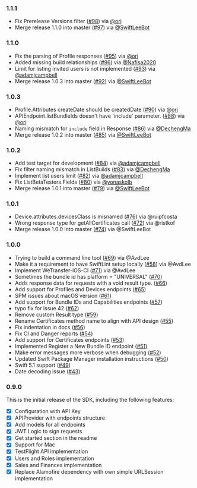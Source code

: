 ### 1.1.1
- Fix Prerelease Versions filter ([#98](https://github.com/AvdLee/appstoreconnect-swift-sdk/pull/98)) via [@orj](https://github.com/orj)
- Merge release 1.1.0 into master ([#97](https://github.com/AvdLee/appstoreconnect-swift-sdk/pull/97)) via [@SwiftLeeBot](https://github.com/SwiftLeeBot)

### 1.1.0
- Fix the parsing of Profile responses ([#95](https://github.com/AvdLee/appstoreconnect-swift-sdk/pull/95)) via [@orj](https://github.com/orj)
- Added missing build relationships ([#96](https://github.com/AvdLee/appstoreconnect-swift-sdk/pull/96)) via [@Nafisa2020](https://github.com/Nafisa2020)
- Limit for listing invited users is not implemented ([#93](https://github.com/AvdLee/appstoreconnect-swift-sdk/issues/93)) via [@adamjcampbell](https://github.com/adamjcampbell)
- Merge release 1.0.3 into master ([#92](https://github.com/AvdLee/appstoreconnect-swift-sdk/pull/92)) via [@SwiftLeeBot](https://github.com/SwiftLeeBot)

### 1.0.3
- Profile.Attributes createDate should be createdDate ([#90](https://github.com/AvdLee/appstoreconnect-swift-sdk/issues/90)) via [@orj](https://github.com/orj)
- APIEndpoint.listBundleIds doesn't have 'include' parameter. ([#88](https://github.com/AvdLee/appstoreconnect-swift-sdk/issues/88)) via [@orj](https://github.com/orj)
- Naming mismatch for `include` field in Response ([#86](https://github.com/AvdLee/appstoreconnect-swift-sdk/issues/86)) via [@DechengMa](https://github.com/DechengMa)
- Merge release 1.0.2 into master ([#85](https://github.com/AvdLee/appstoreconnect-swift-sdk/pull/85)) via [@SwiftLeeBot](https://github.com/SwiftLeeBot)

### 1.0.2
- Add test target for development ([#84](https://github.com/AvdLee/appstoreconnect-swift-sdk/pull/84)) via [@adamjcampbell](https://github.com/adamjcampbell)
- Fix filter naming mismatch in ListBuilds ([#83](https://github.com/AvdLee/appstoreconnect-swift-sdk/pull/83)) via [@DechengMa](https://github.com/DechengMa)
- Implement list users limit ([#82](https://github.com/AvdLee/appstoreconnect-swift-sdk/pull/82)) via [@adamjcampbell](https://github.com/adamjcampbell)
- Fix ListBetaTesters.Fields ([#80](https://github.com/AvdLee/appstoreconnect-swift-sdk/pull/80)) via [@yonaskolb](https://github.com/yonaskolb)
- Merge release 1.0.1 into master ([#79](https://github.com/AvdLee/appstoreconnect-swift-sdk/pull/79)) via [@SwiftLeeBot](https://github.com/SwiftLeeBot)

### 1.0.1
- Device.attributes.devicesClass is misnamed ([#76](https://github.com/AvdLee/appstoreconnect-swift-sdk/issues/76)) via @ruipfcosta
- Wrong response type for getAllCertificates call ([#72](https://github.com/AvdLee/appstoreconnect-swift-sdk/pull/72)) via @ristkof
- Merge release 1.0.0 into master ([#74](https://github.com/AvdLee/appstoreconnect-swift-sdk/pull/74)) via @SwiftLeeBot

### 1.0.0
- Trying to build a command line tool ([#69](https://github.com/AvdLee/appstoreconnect-swift-sdk/issues/69)) via @AvdLee
- Make it a requirement to have SwiftLint setup locally ([#58](https://github.com/AvdLee/appstoreconnect-swift-sdk/issues/58)) via @AvdLee
- Implement WeTransfer-iOS-CI ([#71](https://github.com/AvdLee/appstoreconnect-swift-sdk/issues/71)) via @AvdLee
- Sometimes the bundle id has platform = "UNIVERSAL" ([#70](https://github.com/AvdLee/appstoreconnect-swift-sdk/pull/70))
- Adds response data for requests with a void result type. ([#66](https://github.com/AvdLee/appstoreconnect-swift-sdk/pull/66))
- Add support for Profiles and Devices endpoints ([#65](https://github.com/AvdLee/appstoreconnect-swift-sdk/pull/65))
- SPM issues about macOS version ([#61](https://github.com/AvdLee/appstoreconnect-swift-sdk/issues/61))
- Add support for Bundle IDs and Capabilities endpoints ([#57](https://github.com/AvdLee/appstoreconnect-swift-sdk/pull/57))
- typo fix for issue 42 ([#62](https://github.com/AvdLee/appstoreconnect-swift-sdk/pull/62))
- Remove custom Result type ([#59](https://github.com/AvdLee/appstoreconnect-swift-sdk/pull/59))
- Rename Certificates method name to align with API design ([#55](https://github.com/AvdLee/appstoreconnect-swift-sdk/pull/55))
- Fix indentation in docs ([#56](https://github.com/AvdLee/appstoreconnect-swift-sdk/pull/56))
- Fix CI and Danger reports ([#54](https://github.com/AvdLee/appstoreconnect-swift-sdk/pull/54))
- Add support for Certificates endpoints ([#53](https://github.com/AvdLee/appstoreconnect-swift-sdk/pull/53))
- Implemented Register a New Bundle ID endpoint ([#51](https://github.com/AvdLee/appstoreconnect-swift-sdk/pull/51))
- Make error messages more verbose when debugging ([#52](https://github.com/AvdLee/appstoreconnect-swift-sdk/pull/52))
- Updated Swift Package Manager installation instructions ([#50](https://github.com/AvdLee/appstoreconnect-swift-sdk/pull/50))
- Swift 5.1 support ([#49](https://github.com/AvdLee/appstoreconnect-swift-sdk/pull/49))
- Date decoding issue ([#43](https://github.com/AvdLee/appstoreconnect-swift-sdk/issues/43))

### 0.9.0
This is the initial release of the SDK, including the following features:

- [x] Configuration with API Key
- [x] APIProvider with endpoints structure
- [x] Add models for all endpoints
- [x] JWT Logic to sign requests
- [x] Get started section in the readme
- [x] Support for Mac
- [x] TestFlight API implementation
- [x] Users and Roles implementation
- [x] Sales and Finances implementation
- [x] Replace Alamofire dependency with own simple URLSession implementation